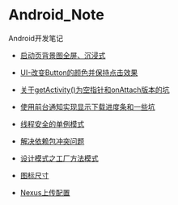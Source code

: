 # Android_Note

Android开发笔记<br>

* [启动页背景图全屏、沉浸式](https://github.com/DonLIs/Android_Note/blob/master/Splash.md)<br>

* [UI-改变Button的颜色并保持点击效果](https://github.com/DonLIs/Android_Note/blob/master/UI-Button.md)<br>

* [关于getActivity()为空指针和onAttach版本的坑](https://github.com/DonLIs/Android_Note/blob/master/OnAttach.md)<br>

* [使用前台通知实现显示下载进度条和一些坑](https://github.com/DonLIs/Android_Note/blob/master/Notification.md)<br>

* [线程安全的单例模式](https://github.com/DonLIs/Android_Note/blob/master/SingleTon.md)<br>

* [解决依赖包冲突问题](https://github.com/DonLIs/Android_Note/blob/master/dependency.md)

* [设计模式之工厂方法模式](https://github.com/DonLIs/Android_Note/blob/master/Factory.md)

* [图标尺寸](https://github.com/DonLIs/Android_Note/blob/master/Dimensions.md)

* [Nexus上传配置](https://github.com/DonLIs/Android_Note/blob/master/NexusUpload.md)
